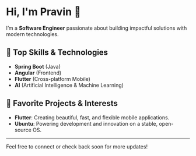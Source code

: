 # Hi, I'm Pravin 👋

I’m a **Software Engineer** passionate about building impactful solutions with modern technologies.

## 🚀 Top Skills & Technologies
- **Spring Boot** (Java)
- **Angular** (Frontend)
- **Flutter** (Cross-platform Mobile)
- **AI** (Artificial Intelligence & Machine Learning)

## 🌟 Favorite Projects & Interests
- **Flutter**: Creating beautiful, fast, and flexible mobile applications.
- **Ubuntu**: Powering development and innovation on a stable, open-source OS.

---

Feel free to connect or check back soon for more updates!

<!-- Add your social links or a fun fact here later -->
